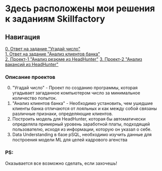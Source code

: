 # Здесь расположены мои решения к заданиям Skillfactory

## Навигация
[0. Ответ на задание "Угадай число"](https://github.com/Jopel003/My_homework/tree/main/0.%20Loocking%20for%20number)  
[1. Ответ на задание "Анализ клиентов банка"](https://github.com/Jopel003/My_homework/tree/main/1.%20Churn%20for%20bank%20customers)  
[2. Проект-1 "Анализ резюме из HeadHunter"](https://github.com/Jopel003/My_homework/tree/main/2.%20PROJECT-1) 
[3. Проект-2 "Анализ вакансий из HeadHunter"](https://github.com/Jopel003/My_homework/tree/main/3.%20PROJECT-2_(SQL))

### Описание проектов  
0. "Угадай число" - Проект по созданию программы, которая угадывает загаданное компьютером число за минимальное количество попыток.
1. "Анализ клиентов банка" - Необходимо установить, чем ушедшие клиенты банка отличаются от лояльных и как между собой связаны различные признаки, определяющие клиентов.
2. Построить модель для HeadHunter, которая бы автоматически определяла примерный уровень заработной платы, подходящей пользователю, исходя из информации, которую он указал о себе.
3. Data Understanding в базе pSQL, необходимо изучить данные для построения модели ML для целей кадрового агенства

### PS:  
Оказывается все возможно сделать, если захочешь!

